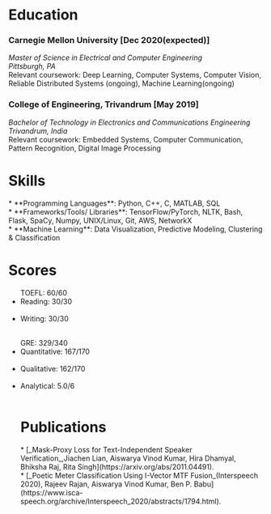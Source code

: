 <h1>Education</h1>

<h3>Carnegie Mellon University [Dec 2020(expected)]</h3>
<i>Master of Science in Electrical and Computer Engineering</i><br>
<i>Pittsburgh, PA</i><br>
Relevant coursework: Deep Learning, Computer Systems, Computer Vision, Reliable Distributed Systems (ongoing), Machine Learning(ongoing)

<h3>College of Engineering, Trivandrum [May 2019]</h3> 
<i>Bachelor of Technology in Electronics and Communications Engineering</i><br>
<i>Trivandrum, India</i><br>
Relevant coursework: Embedded Systems, Computer Communication, Pattern Recognition, Digital Image Processing

<h1>Skills</h1>
* **Programming Languages**: Python, C++, C, MATLAB, SQL<br>
* **Frameworks/Tools/ Libraries**: TensorFlow/PyTorch, NLTK, Bash, Flask, SpaCy, Numpy, UNIX/Linux, Git, AWS, NetworkX<br>
* **Machine Learning**: Data Visualization, Predictive Modeling, Clustering & Classification<br>

<h1>Scores</h1>
<ul> TOEFL: 60/60 <br>
  <li> Reading: 30/30 </li><br>
  <li> Writing: 30/30 </li><br>
  </ul>
<ul> GRE: 329/340 <br>
  <li> Quantitative: 167/170 </li><br>
  <li> Qualitative: 162/170 </li><br>
  <li> Analytical: 5.0/6 </li><br>

<h1> Publications</h1>
* [_Mask-Proxy Loss for Text-Independent Speaker Verification_,Jiachen Lian, Aiswarya Vinod Kumar, Hira Dhamyal, Bhiksha Raj, Rita Singh](https://arxiv.org/abs/2011.04491).<br>
* [_Poetic Meter Classification Using I-Vector MTF Fusion_(Interspeech 2020), Rajeev Rajan, Aiswarya Vinod Kumar, Ben P. Babu](https://www.isca-speech.org/archive/Interspeech_2020/abstracts/1794.html).
